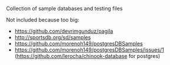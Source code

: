 Collection of sample databases and testing files

Not included because too big:

* https://github.com/devrimgunduz/pagila
* http://sportsdb.org/sd/samples
* https://github.com/morenoh149/postgresDBSamples
* https://github.com/morenoh149/postgresDBSamples/issues/1 (https://github.com/lerocha/chinook-database for postgres)

